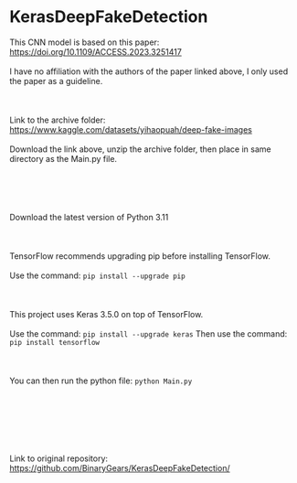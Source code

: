 # KerasDeepFakeDetection
This CNN model is based on this paper: https://doi.org/10.1109/ACCESS.2023.3251417
<br></br>
I have no affiliation with the authors of the paper linked above, I only used the paper as a guideline.
<br></br>
<br></br>
Link to the archive folder: https://www.kaggle.com/datasets/yihaopuah/deep-fake-images
<br></br>
Download the link above, unzip the archive folder, then place in same directory as the Main.py file.
<br></br>
<br></br>
<br></br>
Download the latest version of Python 3.11
<br></br>
<br></br>
TensorFlow recommends upgrading pip before installing TensorFlow.
<br></br>
Use the command: ```pip install --upgrade pip```
<br></br>
<br></br>
This project uses Keras 3.5.0 on top of TensorFlow.
<br></br>
Use the command: ```pip install --upgrade keras```
Then use the command: ```pip install tensorflow```
<br></br>
<br></br>
You can then run the python file: ```python Main.py```
<br></br>
<br></br>
<br></br>
<br></br>
Link to original repository: https://github.com/BinaryGears/KerasDeepFakeDetection/
